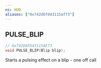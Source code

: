 ```yaml
---
ns: HUD
aliases: ["0x742d6fd43115af73"]
---
```

## PULSE_BLIP

```c
// 0x742D6FD43115AF73
void PULSE_BLIP(Blip blip);
```

Starts a pulsing effect on a blip - one off call

